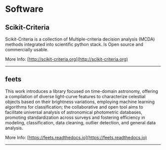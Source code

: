 # Software


## Scikit-Criteria

Scikit-Criteria is a collection of Multiple-criteria decision analysis (MCDA) methods integrated into scientific python stack. Is Open source and commercially usable.

More Info: [http://scikit-criteria.org](http://scikit-criteria.org)

----

## feets

This work introduces a library focused on time-domain astronomy, offering a compilation of diverse light-curve features to characterize celestial objects based on their brightness variations, employing machine learning algorithms for classification; the collaborative and open tool aims to facilitate universal analysis of astronomical photometric databases, promoting standardization across surveys and fostering efficiency in modeling, classification, data cleaning, outlier detection, and general data analysis.

More Info: [https://feets.readthedocs.io](https://feets.readthedocs.io)

----


